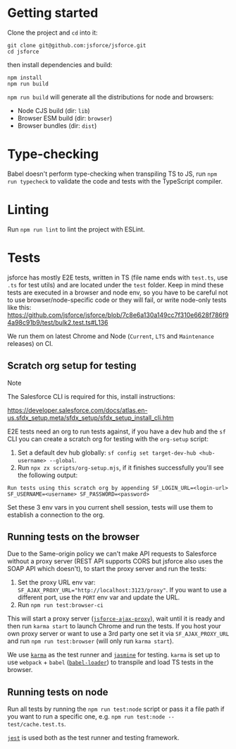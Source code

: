 # Getting started

Clone the project and `cd` into it:
```
git clone git@github.com:jsforce/jsforce.git
cd jsforce
```

then install dependencies and build:
```
npm install
npm run build
```

`npm run build` will generate all the distributions for node and browsers:
* Node CJS build (dir: `lib`)
* Browser ESM build (dir: `browser`)
* Browser bundles (dir: `dist`)

# Type-checking

Babel doesn't perform type-checking when transpiling TS to JS, run `npm run typecheck` to validate the code and tests with the TypeScript compiler. 

# Linting
Run `npm run lint` to lint the project with ESLint.

# Tests
jsforce has mostly E2E tests, written in TS (file name ends with `test.ts`, use `.ts` for test utils) and are located under the `test` folder.
Keep in mind these tests are executed in a browser and node env, so you have to be careful not to use browser/node-specific code or they will fail, or write node-only tests like this:
https://github.com/jsforce/jsforce/blob/7c8e6a130a149cc7f310e6628f786f94a98c91b9/test/bulk2.test.ts#L136

We run them on latest Chrome and Node (`Current`, `LTS` and `Maintenance` releases) on CI.

## Scratch org setup for testing

> [!NOTE] 
> The Salesforce CLI is required for this, install instructions:
>
> https://developer.salesforce.com/docs/atlas.en-us.sfdx_setup.meta/sfdx_setup/sfdx_setup_install_cli.htm

E2E tests need an org to run tests against, if you have a dev hub and the `sf` CLI you can create a scratch org for testing with the `org-setup` script:

1) Set a default dev hub globally: `sf config set target-dev-hub <hub-username> --global`.
2) Run `npx zx scripts/org-setup.mjs`, if it finishes successfully you'll see the following output:
```
Run tests using this scratch org by appending SF_LOGIN_URL=<login-url> SF_USERNAME=<username> SF_PASSWORD=<password>
```

Set these 3 env vars in you current shell session, tests will use them to establish a connection to the org.

## Running tests on the browser
Due to the Same-origin policy we can't make API requests to Salesforce without a proxy server (REST API supports CORS but jsforce also uses the SOAP API which doesn't), to start the proxy server and run the tests:

1) Set the proxy URL env var: `SF_AJAX_PROXY_URL="http://localhost:3123/proxy"`. If you want to use a different port, use the `PORT` env var and update the URL.
2) Run `npm run test:browser-ci`

This will start a proxy server ([`jsforce-ajax-proxy`](https://github.com/jsforce/jsforce-ajax-proxy)), wait until it is ready and then run `karma start` to launch Chrome and run the tests.
If you host your own proxy server or want to use a 3rd party one set it via `SF_AJAX_PROXY_URL` and run `npm run test:browser` (will only run `karma start`). 

We use [`karma`](https://karma-runner.github.io/latest/index.html) as the test runner and [`jasmine`](https://github.com/jasmine/jasmine/) for testing.
`karma` is set up to use `webpack` + `babel` ([`babel-loader`](https://github.com/babel/babel-loader)) to transpile and load TS tests in the browser.

## Running tests on node
Run all tests by running the `npm run test:node` script or pass it a file path if you want to run a specific one, e.g. `npm run test:node -- test/cache.test.ts`.

[`jest`](https://jestjs.io/) is used both as the test runner and testing framework.
